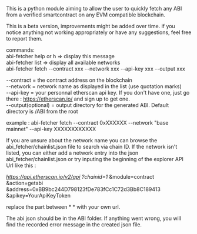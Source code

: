 This is a python module aiming to allow the user to quickly fetch any ABI from a verified smartcontract on any EVM compatible blockchain.

This is a beta version, improvements might be added over time. if you notice anything not working appropriately or have any suggestions, feel free to report them.

commands:<br>
abi-fetcher help or h => display this message<br>
abi-fetcher list => display all available networks<br>
abi-fetcher fetch --contract xxx --network xxx --api-key xxx --output xxx<br>

--contract = the contract address on the blockchain<br>
--network = network name as displayed in the list (use quotation marks)<br>
--api-key = your personnal etherscan api key. If you don't have one, just go there : https://etherscan.io/ and sign up to get one.<br>
--output(optional) = output directory for the generated ABI. Default directory is /ABI from the root<br>

example :
abi-fetcher fetch --contract 0xXXXXXX --network "base mainnet" --api-key XXXXXXXXXXXX

If you are unsure about the network name you can browse the abi_fetcher/chainlist.json file to search via chain ID. If the network isn't listed, you can either add a network entry into the json abi_fetcher/chainlist.json or try inputing the beginning of the explorer API Url like this :

*https://api.etherscan.io/v2/api
   ?chainid=1*
   &module=contract
   &action=getabi
   &address=0xBB9bc244D798123fDe783fCc1C72d3Bb8C189413
   &apikey=YourApiKeyToken

   replace the part between * * with your own url.


The abi json should be in the ABI folder. If anything went wrong, you will find the recorded error message in the created json file.